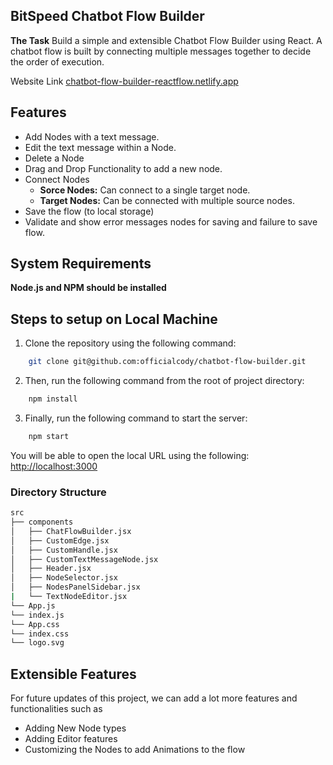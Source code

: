 ## BitSpeed Chatbot Flow Builder

**The Task**
Build a simple and extensible Chatbot Flow Builder using React. A chatbot flow is built by connecting multiple messages together to decide the order of execution.

Website Link [chatbot-flow-builder-reactflow.netlify.app](https://chatbot-flow-builder-reactflow.netlify.app/)

## Features

- Add Nodes with a text message.
- Edit the text message within a Node.
- Delete a Node
- Drag and Drop Functionality to add a new node.
- Connect Nodes
  - **Sorce Nodes:** Can connect to a single target node.
  - **Target Nodes:** Can be connected with multiple source nodes.
- Save the flow (to local storage)
- Validate and show error messages nodes for saving and failure to save flow.

## System Requirements

**Node.js and NPM should be installed**

## Steps to setup on Local Machine

1. Clone the repository using the following command:

```bash
    git clone git@github.com:officialcody/chatbot-flow-builder.git
```

2. Then, run the following command from the root of project directory:

```bash
    npm install
```

3. Finally, run the following command to start the server:

```bash
    npm start
```

You will be able to open the local URL using the following: [http://localhost:3000](http://localhost:3000)

### Directory Structure

```bash
src
├── components
│   ├── ChatFlowBuilder.jsx
│   ├── CustomEdge.jsx
│   ├── CustomHandle.jsx
│   ├── CustomTextMessageNode.jsx
│   ├── Header.jsx
│   ├── NodeSelector.jsx
│   ├── NodesPanelSidebar.jsx
|   └── TextNodeEditor.jsx
└── App.js
└── index.js
└── App.css
└── index.css
└── logo.svg
```

## Extensible Features

For future updates of this project, we can add a lot more features and functionalities such as

- Adding New Node types
- Adding Editor features
- Customizing the Nodes to add Animations to the flow
